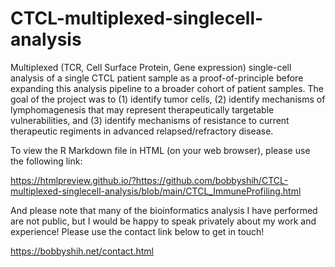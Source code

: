 # CTCL-multiplexed-singlecell-analysis
Multiplexed (TCR, Cell Surface Protein, Gene expression) single-cell analysis of a single CTCL patient sample as a proof-of-principle before expanding this analysis pipeline to a broader cohort of patient samples. The goal of the project was to (1) identify tumor cells, (2) identify mechanisms of lymphomagenesis that may represent therapeutically targetable vulnerabilities, and (3) identify mechanisms of resistance to current therapeutic regiments in advanced relapsed/refractory disease.


To view the R Markdown file in HTML (on your web browser), please use the following link:

https://htmlpreview.github.io/?https://github.com/bobbyshih/CTCL-multiplexed-singlecell-analysis/blob/main/CTCL_ImmuneProfiling.html

And please note that many of the bioinformatics analysis I have performed are not public, but I would be happy to speak privately about my work and experience! Please use the contact link below to get in touch!

https://bobbyshih.net/contact.html
